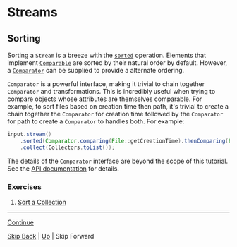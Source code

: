 # Streams

## Sorting

Sorting a `Stream` is a breeze with the
[`sorted`](https://docs.oracle.com/javase/8/docs/api/java/util/stream/Stream.html#sorted--)
operation. Elements that implement
[`Comparable`](https://docs.oracle.com/javase/8/docs/api/java/lang/Comparable.html)
are sorted by their natural order by default. However, a
[`Comparator`](https://docs.oracle.com/javase/8/docs/api/java/util/Comparator.html)
can be supplied to provide a alternate ordering.

`Comparator` is a powerful interface, making it trivial to chain together
`Comparator` and transformations. This is incredibly useful when trying to
compare objects whose attributes are themselves comparable. For example, to sort
files based on creation time then path, it's trivial to create a chain together
the `Comparator` for creation time followed by the `Comparator` for path to
create a `Comparator` to handles both. For example:

``` java
input.stream()
    .sorted(Comparator.comparing(File::getCreationTime).thenComparing(File::getGetPath))
    .collect(Collectors.toList());
```

The details of the `Comparator` interface are beyond the scope of this
tutorial. See the
[API documentation](https://docs.oracle.com/javase/8/docs/api/java/util/Comparator.html)
for details.

### Exercises

1. [Sort a Collection](sorting_ex1.md)

---

[Continue](grouping.md)

[Skip Back](../optional/start.md) | [Up](../start.md) | Skip Forward
